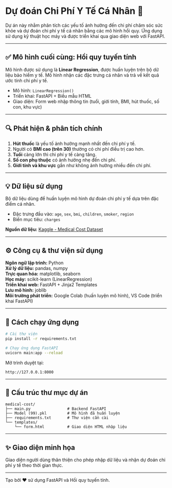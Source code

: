 # Dự đoán Chi Phí Y Tế Cá Nhân 🏥

Dự án này nhằm phân tích các yếu tố ảnh hưởng đến chi phí chăm sóc sức khỏe và dự đoán chi phí y tế cá nhân bằng các mô hình hồi quy. Ứng dụng sử dụng kỹ thuật học máy và được triển khai qua giao diện web với FastAPI.

---

## ✅ Mô hình cuối cùng: Hồi quy tuyến tính
Mô hình được sử dụng là **Linear Regression**, được huấn luyện trên bộ dữ liệu bảo hiểm y tế. Mô hình nhận các đặc trưng cá nhân và trả về kết quả ước tính chi phí y tế.

- Mô hình: `LinearRegression()`
- Triển khai: FastAPI + Biểu mẫu HTML
- Giao diện: Form web nhập thông tin (tuổi, giới tính, BMI, hút thuốc, số con, khu vực)

---

## 🔍 Phát hiện & phân tích chính
1. **Hút thuốc** là yếu tố ảnh hưởng mạnh nhất đến chi phí y tế.
2. Người có **BMI cao (trên 30)** thường có chi phí điều trị cao hơn.
3. **Tuổi** càng lớn thì chi phí y tế càng tăng.
4. **Số con phụ thuộc** có ảnh hưởng nhẹ đến chi phí.
5. **Giới tính và khu vực** gần như không ảnh hưởng nhiều đến chi phí.

---

## 💡 Dữ liệu sử dụng
Bộ dữ liệu dùng để huấn luyện mô hình dự đoán chi phí y tế dựa trên đặc điểm cá nhân.

- Đặc trưng đầu vào: `age`, `sex`, `bmi`, `children`, `smoker`, `region`
- Biến mục tiêu: `charges`

**Nguồn dữ liệu:** [Kaggle - Medical Cost Dataset](https://www.kaggle.com/datasets/mirichoi0218/insurance/data)

---

## ⚙️ Công cụ & thư viện sử dụng
**Ngôn ngữ lập trình:** Python  
**Xử lý dữ liệu:** pandas, numpy  
**Trực quan hóa:** matplotlib, seaborn  
**Học máy:** scikit-learn (LinearRegression)  
**Triển khai web:** FastAPI + Jinja2 Templates  
**Lưu mô hình:** joblib  
**Môi trường phát triển:** Google Colab (huấn luyện mô hình), VS Code (triển khai FastAPI)

---

## 🚀 Cách chạy ứng dụng

```bash
# Cài thư viện
pip install -r requirements.txt

# Chạy ứng dụng FastAPI
uvicorn main:app --reload
```

Mở trình duyệt tại:
```
http://127.0.0.1:8000
```

---

## 📁 Cấu trúc thư mục dự án
```
medical-cost/
├── main.py                # Backend FastAPI
├── Model (99).pkl         # Mô hình đã huấn luyện
├── requirements.txt       # Thư viện cần cài
└── templates/
    └── form.html          # Giao diện HTML nhập liệu
```

---

## ✨ Giao diện minh họa
Giao diện người dùng thân thiện cho phép nhập dữ liệu và nhận dự đoán chi phí y tế theo thời gian thực.

---

Tạo bởi ❤️ sử dụng FastAPI và Hồi quy tuyến tính.
